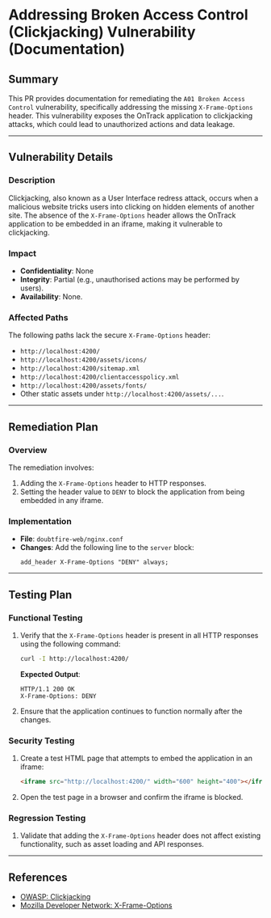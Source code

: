 # Addressing Broken Access Control (Clickjacking) Vulnerability (Documentation)

## Summary
This PR provides documentation for remediating the `A01 Broken Access Control` vulnerability, specifically addressing the missing `X-Frame-Options` header. This vulnerability exposes the OnTrack application to clickjacking attacks, which could lead to unauthorized actions and data leakage.

---

## Vulnerability Details

### Description
Clickjacking, also known as a User Interface redress attack, occurs when a malicious website tricks users into clicking on hidden elements of another site. The absence of the `X-Frame-Options` header allows the OnTrack application to be embedded in an iframe, making it vulnerable to clickjacking.

### Impact
- **Confidentiality**: None
- **Integrity**: Partial (e.g., unauthorised actions may be performed by users).
- **Availability**: None.

### Affected Paths
The following paths lack the secure `X-Frame-Options` header:
- `http://localhost:4200/`
- `http://localhost:4200/assets/icons/`
- `http://localhost:4200/sitemap.xml`
- `http://localhost:4200/clientaccesspolicy.xml`
- `http://localhost:4200/assets/fonts/`
- Other static assets under `http://localhost:4200/assets/...`.

---

## Remediation Plan

### Overview
The remediation involves:
1. Adding the `X-Frame-Options` header to HTTP responses.
2. Setting the header value to `DENY` to block the application from being embedded in any iframe.

### Implementation
- **File**: `doubtfire-web/nginx.conf`
- **Changes**:
  Add the following line to the `server` block:
  ```nginx
  add_header X-Frame-Options "DENY" always;
  ```

---

## Testing Plan

### Functional Testing
1. Verify that the `X-Frame-Options` header is present in all HTTP responses using the following command:
   ```bash
   curl -I http://localhost:4200/
   ```
   **Expected Output**:
   ```plaintext
   HTTP/1.1 200 OK
   X-Frame-Options: DENY
   ```
2. Ensure that the application continues to function normally after the changes.

### Security Testing
1. Create a test HTML page that attempts to embed the application in an iframe:
   ```html
   <iframe src="http://localhost:4200/" width="600" height="400"></iframe>
   ```
2. Open the test page in a browser and confirm the iframe is blocked.

### Regression Testing
1. Validate that adding the `X-Frame-Options` header does not affect existing functionality, such as asset loading and API responses.

---

## References
- [OWASP: Clickjacking](https://owasp.org/www-community/attacks/Clickjacking)
- [Mozilla Developer Network: X-Frame-Options](https://developer.mozilla.org/en-US/docs/Web/HTTP/Headers/X-Frame-Options)
